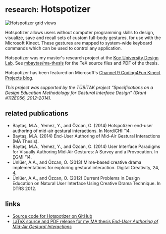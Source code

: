 # <small>research:</small> Hotspotizer

![Hotspotizer grid views](https://raw.githubusercontent.com/mbaytas/hotspotizer/master/_screenshots/hotspotizer_cover.jpg)

Hotspotizer allows users without computer programming skills to design, visualize, save and recall sets of custom full-body gestures, for use with the Microsoft Kinect. These gestures are mapped to system-wide keyboard commands which can be used to control any application.

Hotspotizer was my master's research project at the [Koç University Design Lab](http://designlab.ku.edu.tr). See [mbaytas/ma-thesis](https://github.com/mbaytas/ma-thesis) for the TeX source files and PDF of the thesis.

Hotspotizer has been featured on Microsoft's [Channel 9 Coding4Fun Kinect Projects blog](http://channel9.msdn.com/coding4fun/kinect/Todays-hot-project-Hotspotizer).

*This project was supported by the TÜBİTAK project “Specifications on a Design Education Methodology for Gestural Interface Design" (Grant #112E056,  2012-2014).*

## related publications

- Baytaş, M.A., Yemez, Y., and Özcan, O. (2014) Hotspotizer: end-user authoring of mid-air gestural interactions. In NordiCHI '14.
- Baytaş, M.A. (2014) End-User Authoring of Mid-Air Gestural Interactions (MA Thesis).
- Baytaş, M.A., Yemez, Y., and Özcan, O. (2014) User Interface Paradigms for Visually Authoring Mid-Air Gestures: A Survey and a Provocation. In EGMI '14.
- Ünlüer, A.A., and Özcan, O. (2013) Mime-based creative drama implementations for exploring gestural interaction. Digital Creativity, 24, 4.
- Ünlüer, A.A., and Özcan, O. (2012) Current Problems in Design Education on Natural User Interface Using Creative Drama Technique. In DTRS 2012.

## links

- [Source code for Hotspotizer on GitHub](https://github.com/mbaytas/hotspotizer/)
- [LaTeX source and PDF release for my MA thesis *End-User Authoring of Mid-Air Gestural Interactions*](https://github.com/mbaytas/ma-thesis)
